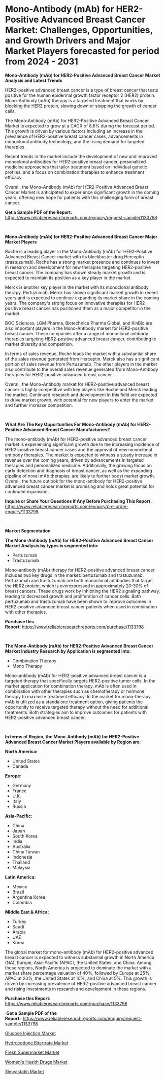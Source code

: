 <p><h1>Mono-Antibody (mAb) for HER2-Positive Advanced Breast Cancer Market: Challenges, Opportunities, and Growth Drivers and Major Market Players forecasted for period from 2024 - 2031</h1></p><p><strong>Mono-Antibody (mAb) for HER2-Positive Advanced Breast Cancer Market Analysis and Latest Trends</strong></p>
<p><p>HER2-positive advanced breast cancer is a type of breast cancer that tests positive for the human epidermal growth factor receptor 2 (HER2) protein. Mono-Antibody (mAb) therapy is a targeted treatment that works by blocking the HER2 protein, slowing down or stopping the growth of cancer cells.</p><p>The Mono-Antibody (mAb) for HER2-Positive Advanced Breast Cancer Market is expected to grow at a CAGR of 8.6% during the forecast period. This growth is driven by various factors including an increase in the prevalence of HER2-positive breast cancer cases, advancements in monoclonal antibody technology, and the rising demand for targeted therapies.</p><p>Recent trends in the market include the development of new and improved monoclonal antibodies for HER2-positive breast cancer, personalized medicine approaches that tailor treatment based on individual genetic profiles, and a focus on combination therapies to enhance treatment efficacy.</p><p>Overall, the Mono-Antibody (mAb) for HER2-Positive Advanced Breast Cancer Market is anticipated to experience significant growth in the coming years, offering new hope for patients with this challenging form of breast cancer.</p></p>
<p><strong>Get a Sample PDF of the Report:&nbsp;</strong> <a href="https://www.reliableresearchreports.com/enquiry/request-sample/1133798">https://www.reliableresearchreports.com/enquiry/request-sample/1133798</a></p>
<p>&nbsp;</p>
<p><strong>Mono-Antibody (mAb) for HER2-Positive Advanced Breast Cancer Major Market Players</strong></p>
<p><p>Roche is a leading player in the Mono-Antibody (mAb) for HER2-Positive Advanced Breast Cancer market with its blockbuster drug Herceptin (trastuzumab). Roche has a strong market presence and continues to invest in research and development for new therapies targeting HER2-positive breast cancer. The company has shown steady market growth and is expected to maintain its position as a key player in the market.</p><p>Merck is another key player in the market with its monoclonal antibody therapy, Pertuzumab. Merck has shown significant market growth in recent years and is expected to continue expanding its market share in the coming years. The company's strong focus on innovative therapies for HER2-positive breast cancer has positioned them as a major competitor in the market.</p><p>BOC Sciences, LGM Pharma, Biotechnica Pharma Global, and KinBio are also important players in the Mono-Antibody market for HER2-positive breast cancer. These companies offer a range of monoclonal antibody therapies targeting HER2-positive advanced breast cancer, contributing to market diversity and competition.</p><p>In terms of sales revenue, Roche leads the market with a substantial share of the sales revenue generated from Herceptin. Merck also has a significant portion of sales revenue from Pertuzumab. The other players in the market also contribute to the overall sales revenue generated from Mono-Antibody therapies for HER2-positive advanced breast cancer.</p><p>Overall, the Mono-Antibody market for HER2-positive advanced breast cancer is highly competitive with key players like Roche and Merck leading the market. Continued research and development in this field are expected to drive market growth, with potential for new players to enter the market and further increase competition.</p></p>
<p>&nbsp;</p>
<p><strong>What Are The Key Opportunities For Mono-Antibody (mAb) for HER2-Positive Advanced Breast Cancer Manufacturers?</strong></p>
<p><p>The mono-antibody (mAb) for HER2-positive advanced breast cancer market is experiencing significant growth due to the increasing incidence of HER2-positive breast cancer cases and the approval of new monoclonal antibody therapies. The market is expected to witness a steady increase in revenue over the coming years, driven by advancements in targeted therapies and personalized medicine. Additionally, the growing focus on early detection and diagnosis of breast cancer, as well as the expanding pipeline of novel mAb therapies, are likely to further boost market growth. Overall, the future outlook for the mono-antibody for HER2-positive advanced breast cancer market is promising and holds great potential for continued expansion.</p></p>
<p><strong>Inquire or Share Your Questions If Any Before Purchasing This Report:</strong> <a href="https://www.reliableresearchreports.com/enquiry/pre-order-enquiry/1133798">https://www.reliableresearchreports.com/enquiry/pre-order-enquiry/1133798</a></p>
<p>&nbsp;</p>
<p><strong>Market Segmentation</strong></p>
<p><strong>The Mono-Antibody (mAb) for HER2-Positive Advanced Breast Cancer Market Analysis by types is segmented into:</strong></p>
<p><ul><li>Pertuzumab</li><li>Trastuzumab</li></ul></p>
<p><p>Mono-antibody (mAb) therapy for HER2-positive advanced breast cancer includes two key drugs in the market: pertuzumab and trastuzumab. Pertuzumab and trastuzumab are both monoclonal antibodies that target the HER2 protein, which is overexpressed in approximately 20-30% of breast cancers. These drugs work by inhibiting the HER2 signaling pathway, leading to decreased growth and proliferation of cancer cells. Both pertuzumab and trastuzumab have been shown to improve outcomes in HER2-positive advanced breast cancer patients when used in combination with other therapies.</p></p>
<p><strong>Purchase this Report:&nbsp;</strong><a href="https://www.reliableresearchreports.com/purchase/1133798">https://www.reliableresearchreports.com/purchase/1133798</a></p>
<p>&nbsp;</p>
<p><strong>The Mono-Antibody (mAb) for HER2-Positive Advanced Breast Cancer Market Industry Research by Application is segmented into:</strong></p>
<p><ul><li>Combination Therapy</li><li>Mono Therapy</li></ul></p>
<p><p>Mono-antibody (mAb) for HER2-positive advanced breast cancer is a targeted therapy that specifically targets HER2-positive tumor cells. In the market application for combination therapy, mAb is often used in combination with other therapies such as chemotherapy or hormone therapy to maximize treatment efficacy. In the market for mono-therapy, mAb is utilized as a standalone treatment option, giving patients the opportunity to receive targeted therapy without the need for additional treatments. Both strategies aim to improve outcomes for patients with HER2-positive advanced breast cancer.</p></p>
<p>&nbsp;</p>
<p><strong>In terms of Region, the Mono-Antibody (mAb) for HER2-Positive Advanced Breast Cancer Market Players available by Region are:</strong></p>
<p>
    <p> <strong> North America: </strong>
        <ul>
            <li>United States</li>
            <li>Canada</li>
        </ul>
        </p> 
    <p> <strong> Europe: </strong>
        <ul>
            <li>Germany</li>
            <li>France</li>
            <li>U.K.</li>
            <li>Italy</li>
            <li>Russia</li>
        </ul>
        </p> 
    <p> <strong> Asia-Pacific: </strong>
        <ul>
            <li>China</li>
            <li>Japan</li>
            <li>South Korea</li>
            <li>India</li>
            <li>Australia</li>
            <li>China Taiwan</li>
            <li>Indonesia</li>
            <li>Thailand</li>
            <li>Malaysia</li>
        </ul>
        </p> 
    <p> <strong> Latin America: </strong>
        <ul>
            <li>Mexico</li>
            <li>Brazil</li>
            <li>Argentina Korea</li>
            <li>Colombia</li>
        </ul>
        </p> 
    <p> <strong> Middle East & Africa: </strong>
        <ul>
            <li>Turkey</li>
            <li>Saudi</li>
            <li>Arabia</li>
            <li>UAE</li>
            <li>Korea</li>
        </ul>
    </p>
    </p>
<p><p>The global market for mono-antibody (mAb) for HER2-positive advanced breast cancer is expected to witness substantial growth in North America (NA), Europe, Asia-Pacific (APAC), the United States, and China. Among these regions, North America is projected to dominate the market with a market share percentage valuation of 40%, followed by Europe at 25%, APAC at 20%, the United States at 10%, and China at 5%. This growth is driven by increasing prevalence of HER2-positive advanced breast cancer and rising investments in research and development in these regions.</p></p>
<p><strong>Purchase this Report: </strong><a href="https://www.reliableresearchreports.com/purchase/1133798">https://www.reliableresearchreports.com/purchase/1133798</a></p>
<p>&nbsp;<strong>Get a Sample PDF of the Report:&nbsp;&nbsp;</strong><a href="https://www.reliableresearchreports.com/enquiry/request-sample/1133798">https://www.reliableresearchreports.com/enquiry/request-sample/1133798</a></p>
<p><strong></strong></p>
<p><p><a href="https://medium.com/@nicolabailey67/analyzing-glucose-injection-market-global-industry-perspective-and-forecast-2024-to-2031-2288ffadbba0">Glucose Injection Market</a></p><p><a href="https://medium.com/@nicolabailey67/hydrocodone-bitartrate-nbsp-market-focuses-on-market-share-size-and-projected-forecast-till-2031-d72df647dc4f">Hydrocodone Bitartrate Market</a></p><p><a href="https://github.com/dx0328/Market-Research-Report-List-1/blob/main/fresh-supermarket-market.md">Fresh Supermarket Market</a></p><p><a href="https://medium.com/@nicolabailey67/womens-health-drugs-market-exploring-market-share-market-trends-and-future-growth-d603ad2d83a3">Women's Health Drugs Market</a></p><p><a href="https://medium.com/@nicolabailey67/simvastatin-market-insight-market-trends-growth-forecasted-from-2024-to-2031-467648522a7d">Simvastatin Market</a></p></p>